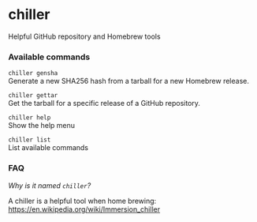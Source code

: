 # chiller
Helpful GitHub repository and Homebrew tools

### Available commands
`chiller gensha`<br>Generate a new SHA256 hash from a tarball for a new Homebrew release.

`chiller gettar`<br>Get the tarball for a specific release of a GitHub repository.

`chiller help`<br>Show the help menu

`chiller list`<br>List available commands

### FAQ
_Why is it named `chiller`?_

A chiller is a helpful tool when home brewing: https://en.wikipedia.org/wiki/Immersion_chiller
